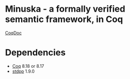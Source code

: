 # Minuska - a formally verified semantic framework, in Coq

[CoqDoc](https://h0nzzik.github.io/minuska/toc.html)


# Dependencies

- [Coq](https://coq.inria.fr/) 8.18 or 8.17
- [stdpp](https://gitlab.mpi-sws.org/iris/stdpp) 1.9.0
